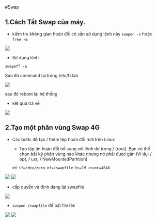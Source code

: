 #Swap

## 1.Cách Tắt Swap của máy.


- kiểm tra không gian hoán đổi có sẵn sử dụng lệnh này ` swapon -s `  hoặc `free -m`

<img src ="https://imgur.com/PFrn5xR.jpg">

- Sử dụng lệnh

`swapoff -a`

Sau đó command lại trong /etc/fstab

<img src="https://imgur.com/BgkKqGU.jpg">

sau đó reboot lại hệ thống

- kết quả trả về

<img src ="https://imgur.com/Yc5mibP.jpg">

## 2.Tạo một phân vùng Swap 4G

- Các bước để tạo / thêm tệp hoán đổi mới trên Linux

    - Tạo tập tin hoán đổi bổ sung với lệnh dd trong / (root). Bạn có thể chọn bất kỳ phân vùng nào khác nhưng nó phải được gắn (Ví dụ: / opt, / usr, / NewMountedPartition)

    `dd if=/dev/zero of=/swapfile bs=1M count=4048`

<img src="https://imgur.com/ddQFf01.jpg">

<img src="https://imgur.com/iiPpgHG.jpg">

- cấp quyền và định dạng lại swapfile

<img src="https://imgur.com/ASdaSRe.jpg">

- `swapon /swapfile` để bật file lên

<img src ="https://imgur.com/P32e71e.jpg">

<img src="https://imgur.com/LQPOAez.jpg">


